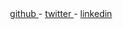 
<div align="center">
<a href="https://github.com/NBK-01" target="_blank">
github
</a>
  -
<a href="https://twitter.com/NBK_dev" target="_blank">
twitter
</a>
  -
<a href="https://linkedin.com/in/nayef-kanaan-4aa1b1183" target="_blank">
linkedin
</a>
</div>  
  


 






